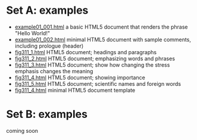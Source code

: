 # Set A: examples


- [example01_001.html](set_a/example01_001.html)  a basic HTML5 document that renders the phrase "Hello World!"
- [example01_002.html](set_a/example01_002.html)  minimal HTML5 document with sample comments, including prologue (header)
- [fig311_1.html](set_a/fig311_1.html)  HTML5 document; headings and paragraphs
- [fig311_2.html](set_a/fig311_2.html)  HTML5 document; emphasizing words and phrases
- [fig311_3.html](set_a/fig311_3.html)  HTML5 document;  show how changing the stress emphasis changes 
the meaning
- [fig311_4.html](set_a/fig311_4.html)  HTML5 document; showing importance 
- [fig311_5.html](set_a/fig311_5.html)  HTML5 document; scientific names and foreign words
- [fig311_4.html](set_a/fig311_4.html)  minimal HTML5 document template 

# Set B: examples

coming soon
